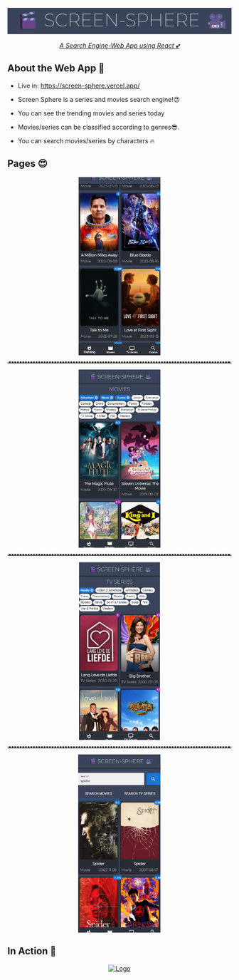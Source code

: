 <p align="center">
  <a href="https://github.com/carmelBar24/screen-sphere">
    <img src="public/AppScreensAndPoster/logo.png" alt="Logo"> 
<p align ="center"> 
<i>A Search Engine-Web App using <a href="https://react.dev">React 💕</a></i>

## About the Web App 🎥

- Live in: https://screen-sphere.vercel.app/

- Screen Sphere is a series and movies search engine!😍

- You can see the trending movies and series today

- Movies/series can be classified according to genres😎.

- You can search movies/series by characters 🔥

## Pages 😍
<p align="center">
  <img src="public/AppScreensAndPoster/trending.png" height="400" style="display: block; margin: 0 auto; text-align: center;" hspace="20"/>
  <hr class="dotted" style="border-top: 3px dotted #bbb;">
  <img src="public/AppScreensAndPoster/movies.png" height="400" style="display: block; margin: 0 auto; text-align: center;" hspace="20"/>
  <hr class="dotted" style="border-top: 3px dotted #bbb;">
  <img src="public/AppScreensAndPoster/tv.png" height="400" style="display: block; margin: 0 auto; text-align: center;" hspace="20"/>
  <hr class="dotted" style="border-top: 3px dotted #bbb;">
  <img src="public/AppScreensAndPoster/search.png" height="400" style="display: block; margin: 0 auto; text-align: center;"hspace="20" />
<p/>

## In Action 👀
<p align="center">
  <a href="https://github.com/carmelBar24/screen-sphere">
     <img src="public/AppScreensAndPoster/video.gif" alt="Logo" height="540"> 
  </a>
</p>


